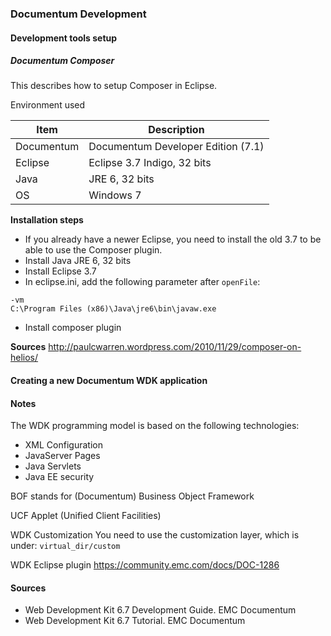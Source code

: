 ### Documentum Development	

#### Development tools setup

##### Documentum Composer
This describes how to setup Composer in Eclipse.

Environment used

Item | Description
-----|--------
Documentum | Documentum Developer Edition (7.1)
Eclipse | Eclipse 3.7 Indigo, 32 bits
Java | JRE 6, 32 bits
OS | Windows 7

**Installation steps**
- If you already have a newer Eclipse, you need to install the old 3.7 to be able to use the Composer plugin.
- Install Java JRE 6, 32 bits
- Install Eclipse 3.7
- In eclipse.ini, add the following parameter after `openFile`:
```
-vm
C:\Program Files (x86)\Java\jre6\bin\javaw.exe
```
- Install composer plugin


**Sources**
http://paulcwarren.wordpress.com/2010/11/29/composer-on-helios/


#### Creating a new Documentum WDK application


#### Notes

The WDK programming model is based on the following technologies:

- XML Configuration
- JavaServer Pages
- Java Servlets
- Java EE security

BOF stands for (Documentum) Business Object Framework

UCF Applet (Unified Client Facilities)


WDK Customization 
You need to use the customization layer, which is under:
`virtual_dir/custom`

WDK Eclipse plugin
https://community.emc.com/docs/DOC-1286


#### Sources
- Web Development Kit 6.7 Development Guide. EMC Documentum
- Web Development Kit 6.7 Tutorial. EMC Documentum
